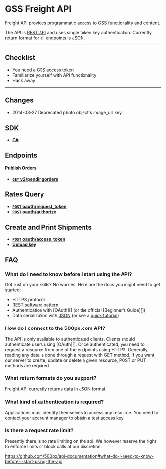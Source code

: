# GSS Freight API

Freight API provides programmatic access to GSS functionality and content.

The API is [REST API](http://en.wikipedia.org/wiki/Representational_State_Transfer "RESTful")
and uses single token key authentication.
Currently, return format for all endpoints is [JSON](http://json.org/ "JSON").


***

## Checklist
* You need a GSS access token
* Familiarize yourself with API functionality
* Hack away

***

## Changes

* 2014-03-27 Deprecated photo object's image_url key.

## SDK

- **[C#](https://github.com/500px/500px-js-sdk)**

## Endpoints


#### Publish Orders

- **[<code>GET</code> v2/pendingorders](https://github.com/gossweetspot/freight-api/pendingorders/GET_pendingorders.md)**

## Rates Query

- **[<code>POST</code> oauth/request_token](https://github.com/500px/api-documentation/blob/master/authentication/POST_oauth_requesttoken.md)**
- **[<code>POST</code> oauth/authorize](https://github.com/500px/api-documentation/blob/master/authentication/POST_oauth_authorize.md)**
 
## Create and Print Shipments

- **[<code>POST</code> oauth/access_token](https://github.com/500px/api-documentation/blob/master/authentication/POST_oauth_accesstoken.md)**
- **[Upload key](https://github.com/500px/api-documentation/blob/master/authentication/upload_key.md)**


## FAQ
### What do I need to know before I start using the API?
Got rust on your skills? No worries. Here are the docs you might need to get started:

- HTTPS protocol
- [REST software pattern][]
- Authentication with [OAuth][] (or the official [Beginner’s Guide][])
- Data serialization with [JSON][] (or see a [quick tutorial][])

### How do I connect to the 500px.com API?
The API is only available to authenticated clients. Clients should authenticate users using [OAuth][]. Once authenticated, you need to request a resource from one of the endpoints using HTTPS. Generally, reading any data is done through a request with GET method. If you want our server to create, update or delete a given resource, POST or PUT methods are required.

### What return formats do you support?
Freight API currently returns data in [JSON](http://json.org/ "JSON") format.

### What kind of authentication is required?
Applications must identify themselves to access any resource.
You need to contact your account manager to obtain a test access key.

### Is there a request rate limit?
Presently there is no rate limiting on the api. We however reserve the right to enforce limits or block calls at our discretion.


[REST software pattern]: http://en.wikipedia.org/wiki/Representational_State_Transfer
[JSON]: http://json.org
[quick tutorial]: http://www.webmonkey.com/2010/02/get_started_with_json/
https://github.com/500px/api-documentation#what-do-i-need-to-know-before-i-start-using-the-api

